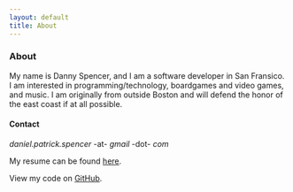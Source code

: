 ```yaml
---
layout: default
title: About
---
```


### About

My name is Danny Spencer, and I am a software developer in San Fransico. I am interested in programming/technology, boardgames and video games, and music. I am originally from outside Boston and will defend the honor of the east coast if at all possible.

#### Contact 

_daniel.patrick.spencer_ -at- _gmail_ -dot- _com_

My resume can be found [here](/Daniel_Spencer_Resume.pdf).

View my code on [GitHub](https://github.com/indspenceable/).